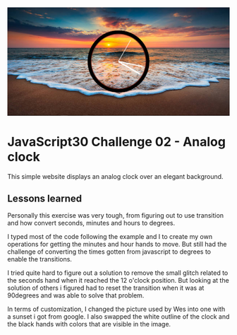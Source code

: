 ![JS02](js02.PNG)
# JavaScript30 Challenge 02 - Analog clock
This simple website displays an analog clock over an elegant background.

## Lessons learned



Personally this exercise was very tough, from figuring out to use transition and how convert seconds, minutes and hours to degrees.

I typed most of the code following the example and I to create my own operations for getting the minutes and hour hands to move. But still had the challenge of converting the times gotten from javascript to degrees to enable the transitions.

I tried quite hard to figure out a solution to remove the small glitch related to the seconds hand when it reached the 12 o'clock position. But looking at the solution of others i figured had to reset the transition when it was at 90degrees and was able to solve that problem.

In terms of customization, I changed the picture used by Wes into one with a sunset i got from google. I also swapped the white outline of the clock and the black hands with colors that are visible in the image. 
